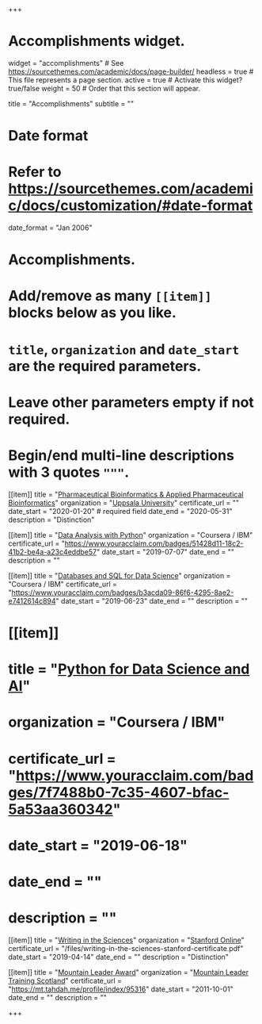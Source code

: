 +++
# Accomplishments widget.
widget = "accomplishments"  # See https://sourcethemes.com/academic/docs/page-builder/
headless = true  # This file represents a page section.
active = true  # Activate this widget? true/false
weight = 50  # Order that this section will appear.

title = "Accomplish&shy;ments"
subtitle = ""

# Date format
#   Refer to https://sourcethemes.com/academic/docs/customization/#date-format
date_format = "Jan 2006"

# Accomplishments.
#   Add/remove as many `[[item]]` blocks below as you like.
#   `title`, `organization` and `date_start` are the required parameters.
#   Leave other parameters empty if not required.
#   Begin/end multi-line descriptions with 3 quotes `"""`.

[[item]]
title = "[Pharmaceutical Bioinformatics & Applied Pharmaceutical Bioinformatics](http://www.pharmbio.org/)" 
organization = "[Uppsala University](https://www.farmbio.uu.se/research/pharmaceutical-bioinformatics/)"
certificate_url = ""
date_start = "2020-01-20"     # required field
date_end   = "2020-05-31"
description = "Distinction"

[[item]]
 title = "[Data Analysis with Python](https://www.coursera.org/learn/data-analysis-with-python)"
 organization = "Coursera / IBM"
 certificate_url = "https://www.youracclaim.com/badges/51428d11-18c2-41b2-be4a-a23c4eddbe57"
 date_start = "2019-07-07"
 date_end = ""
 description = ""

[[item]]
 title = "[Databases and SQL for Data Science](https://www.coursera.org/learn/sql-data-science)"
 organization = "Coursera / IBM"
 certificate_url = "https://www.youracclaim.com/badges/b3acda09-86f6-4295-8ae2-e7412614c894"
 date_start = "2019-06-23"
 date_end = ""
 description = ""

# [[item]]
#  title = "[Python for Data Science and AI](https://www.coursera.org/learn/python-for-applied-data-science-ai)"
#  organization = "Coursera / IBM"
#  certificate_url = "https://www.youracclaim.com/badges/7f7488b0-7c35-4607-bfac-5a53aa360342"
#  date_start = "2019-06-18"
#  date_end = ""
#  description = ""
 
 [[item]]
 title = "[Writing in the Sciences](https://online.stanford.edu/courses/som-y0010-writing-sciences)"
 organization = "[Stanford Online](https://online.stanford.edu/)"
 certificate_url = "/files/writing-in-the-sciences-stanford-certificate.pdf"
 date_start = "2019-04-14"
 date_end = ""
 description = "Distinction"

[[item]]
  title = "[Mountain Leader Award](https://www.mountain-training.org/qualifications/walking/mountain-leader)"
  organization = "[Mountain Leader Training Scotland](https://www.mountain-training.org/about/structure-and-governance/mountain-training-scotland)"
  certificate_url = "https://mt.tahdah.me/profile/index/95316"
  date_start = "2011-10-01"
  date_end = ""
  description = ""

+++
